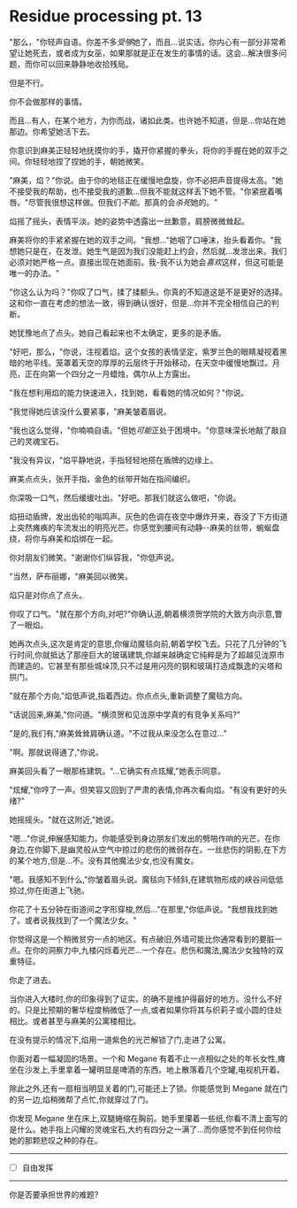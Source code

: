# Residue processing pt. 13

"那么，"你轻声自语。你差不多*受够*她了，而且...说实话，你内心有一部分非常希望让她死去，或者成为女巫，如果那就是正在发生的事情的话。这会...解决很多问题，而你可以回来静静地收拾残局。

但是不行。

你不会做那样的事情。

而且...有人，在某个地方，为你而战，诸如此类。也许她不知道，但是...你站在她那边。你希望她活下去。

你意识到麻美正轻轻地抚摸你的手，撬开你紧握的拳头，将你的手握在她的双手之间。你轻轻地捏了捏她的手，朝她微笑。

"麻美，焰？"你说。由于你的地毯正在缓慢地盘旋，你不必把声音提得太高。"她不接受我的帮助，也不接受我的道歉...但我不能就这样丢下她不管。"你紧抿着嘴唇。"尽管我很想这样做。但我们*不能*。那真的会*杀死*她的。"

焰摇了摇头，表情平淡。她的姿势中透露出一丝歉意，肩膀微微耸起。

麻美将你的手紧紧握在她的双手之间。"我想..."她咽了口唾沫，抬头看着你。"我想她只是在，在发泄。她生气是因为我们没能赶上约会，然后就...发泄出来。我们必须对她严格一点。直接出现在她面前。我-我不认为她会*喜欢*这样，但这可能是唯一的办法。"

"你这么认为吗？"你叹了口气，揉了揉额头。你真的不知道这是不是更好的选择。这和你一直在考虑的想法一致，得到确认很好，但是...你并不完全相信自己的判断。

她犹豫地点了点头。她自己看起来也不太确定，更多的是矛盾。

"好吧，那么，"你说，注视着焰。这个女孩的表情坚定，紫罗兰色的眼睛凝视着黑暗的地平线。笼罩着天空的厚厚的云层终于开始移动，在天空中缓慢地飘过。月亮，正在向第一个四分之一月蜡烛，偶尔从上方露出。

"我在想利用焰的能力快速进入，找到她，看看她的情况如何？"你说。

"我觉得她应该没什么要紧事，"麻美皱着眉说。

"我也这么觉得，"你喃喃自语。"但她*可能*正处于困境中。"你意味深长地敲了敲自己的灵魂宝石。

"我没有异议，"焰平静地说，手指轻轻地搭在盾牌的边缘上。

麻美点点头，张开手指，金色的丝带开始在指间编织。

你深吸一口气，然后缓缓吐出。"好吧。那我们就这么做吧，"你说。

焰扭动盾牌，发出齿轮的嗡鸣声。灰色的色调在夜空中爆炸开来，吞没了下方街道上突然瘫痪的车流发出的明亮光芒。你感觉到腰间有动静--麻美的丝带，蜿蜒盘绕，将你与麻美和焰绑在一起。

你对朋友们微笑。"谢谢你们纵容我，"你低声说。

"当然，萨布丽娜，"麻美回以微笑。

焰只是对你点了点头。

你叹了口气。"就在那个方向,对吧?"你确认道,朝着横须贺学院的大致方向示意,瞥了一眼焰。

她再次点头,这次是肯定的意思,你催动魔毯向前,朝着学校飞去。只花了几分钟的飞行时间,你就抵达了那座巨大的玻璃建筑,你越来越确定它纯粹是为了超越见泷原市而建造的。它甚至有那些城垛顶,只不过是用闪亮的钢和玻璃打造成飘逸的尖塔和拱门。

"就在那个方向,"焰低声说,指着西边。你点点头,重新调整了魔毯方向。

"话说回来,麻美,"你问道。"横须贺和见泷原中学真的有竞争关系吗?"

"是的,我们有,"麻美耸耸肩确认道。"不过我从来没怎么在意过..."

"啊。那就说得通了,"你说。

麻美回头看了一眼那栋建筑。"...它确实有点炫耀,"她表示同意。

"炫耀,"你哼了一声。但笑容又回到了严肃的表情,你再次看向焰。"有没有更好的头绪?"

她摇摇头。"就在这附近,"她说。

"嗯..."你说,伸展感知能力。你能感受到身边朋友们发出的劈啪作响的光芒。在你身边,在你脚下,是幽灵般从空气中掠过的悲伤的微弱存在。一丝悲伤的阴影,在下方的某个地方,但是...不。没有其他魔法少女,也没有魔女。

"嗯。我感知不到什么,"你皱着眉头说。魔毯向下倾斜,在建筑物形成的峡谷间低低掠过,你在街道上飞驰。

你花了十五分钟在街道间之字形穿梭,然后..."在那里,"你低声说。"我想我找到她了。或者说我找到了一个魔法少女。"

你觉得这是一个稍微贫穷一点的地区。有点破旧,外墙可能比你通常看到的要脏一点。在你的洞察力中,九楼闪烁着光芒...一个存在。悲伤和魔法,魔法少女独特的双重特征。

你走了进去。

当你进入大楼时,你的印象得到了证实。的确不是维护得最好的地方。没什么不好的。只是比预期的奢华程度稍微低了一点,或者如果你将其与织莉子或小圆的住处相比。或者甚至与麻美的公寓楼相比。

在没有提示的情况下,焰用一道紫色的光芒解锁了门,走进了公寓。

你面对着一幅凝固的场景。一个和 Megane 有着不止一点相似之处的年长女性,瘫坐在沙发上,手里拿着一罐明显是啤酒的东西。地上散落着几个空罐,电视机开着。

除此之外,还有一扇相当明显关着的门,可能还上了锁。你能感觉到 Megane 就在门的另一边,焰稍微帮了点忙,你就穿过了门。

你发现 Megane 坐在床上,双腿蜷缩在胸前。她手里攥着一些纸,你看不清上面写的是什么。她手指上闪耀的灵魂宝石,大约有四分之一满了...而你感觉不到任何你给她的那颗悲叹之种的存在。

---

- [ ] 自由发挥

---

你是否要承担世界的难题?
